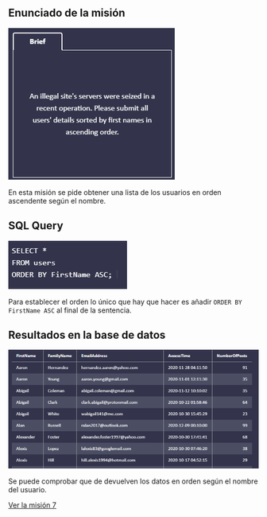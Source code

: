 ## Enunciado de la misión

![Enunciado](https://github.com/alafa/theegg_ai/blob/master/tarea_43/images/6.1.PNG?raw=true)

En esta misión se pide obtener una lista de los usuarios en orden ascendente según el nombre.

## SQL Query

![sql_query](https://github.com/alafa/theegg_ai/blob/master/tarea_43/images/6.2.PNG?raw=true)

Para establecer el orden lo único que hay que hacer es añadir `ORDER BY FirstName ASC` al final de la sentencia. 

## Resultados en la base de datos

![result](https://github.com/alafa/theegg_ai/blob/master/tarea_43/images/6.3.PNG?raw=true)

Se puede comprobar que de devuelven los datos en orden según el nombre del usuario.

[Ver la misión 7](https://github.com/alafa/theegg_ai/blob/master/tarea_43/mission_7.md)
